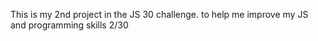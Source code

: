 This is my 2nd project in the JS 30 challenge. to help me improve my JS and programming skills 2/30
